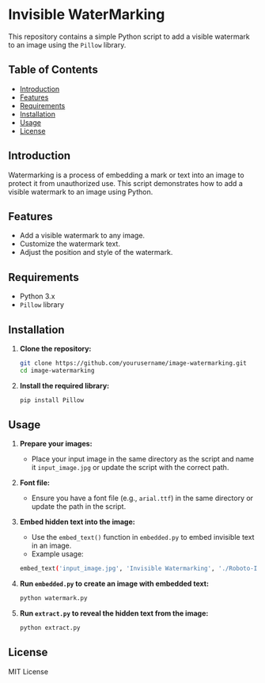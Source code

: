 # Invisible WaterMarking 

This repository contains a simple Python script to add a visible watermark to an image using the `Pillow` library.

## Table of Contents

- [Introduction](#Introduction)
- [Features](#Features)
- [Requirements](#requirements)
- [Installation](#installation)
- [Usage](#usage)
- [License](#license)

## Introduction

Watermarking is a process of embedding a mark or text into an image to protect it from unauthorized use. This script demonstrates how to add a visible watermark to an image using Python.

## Features

- Add a visible watermark to any image.
- Customize the watermark text.
- Adjust the position and style of the watermark.

## Requirements

- Python 3.x
- `Pillow` library

## Installation

1. **Clone the repository:**
   ```sh
   git clone https://github.com/yourusername/image-watermarking.git
   cd image-watermarking
   
2. **Install the required library:**
   ```sh
   pip install Pillow

## Usage

1. **Prepare your images:**
   - Place your input image in the same directory as the script and name it `input_image.jpg` or update the script with the correct path.

2. **Font file:**
   - Ensure you have a font file (e.g., `arial.ttf`) in the same directory or update the path in the script.

3. **Embed hidden text into the image:**
   - Use the `embed_text()` function in `embedded.py` to embed invisible text in an image.
   - Example usage:

   ```sh
   embed_text('input_image.jpg', 'Invisible Watermarking', './Roboto-Italic.ttf', 30, 30, 'embedded_image.png')

4. **Run `embedded.py` to create an image with embedded text:**

      ```sh
      python watermark.py

5. **Run `extract.py` to reveal the hidden text from the image:**

     ```sh
     python extract.py

## License
MIT License
